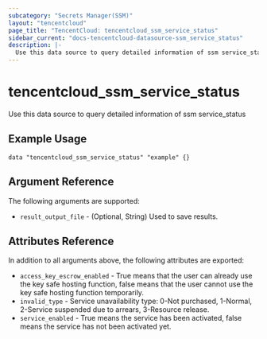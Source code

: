 ```yaml
---
subcategory: "Secrets Manager(SSM)"
layout: "tencentcloud"
page_title: "TencentCloud: tencentcloud_ssm_service_status"
sidebar_current: "docs-tencentcloud-datasource-ssm_service_status"
description: |-
  Use this data source to query detailed information of ssm service_status
---
```


# tencentcloud_ssm_service_status

Use this data source to query detailed information of ssm service_status

## Example Usage

```hcl
data "tencentcloud_ssm_service_status" "example" {}
```

## Argument Reference

The following arguments are supported:

* `result_output_file` - (Optional, String) Used to save results.

## Attributes Reference

In addition to all arguments above, the following attributes are exported:

* `access_key_escrow_enabled` - True means that the user can already use the key safe hosting function, false means that the user cannot use the key safe hosting function temporarily.
* `invalid_type` - Service unavailability type: 0-Not purchased, 1-Normal, 2-Service suspended due to arrears, 3-Resource release.
* `service_enabled` - True means the service has been activated, false means the service has not been activated yet.



